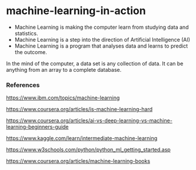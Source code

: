# machine-learning-in-action

* Machine Learning is making the computer learn from studying data and statistics.
* Machine Learning is a step into the direction of Artificial Intelligence (AI)
* Machine Learning is a program that analyses data and learns to predict the outcome.

In the mind of the computer, a data set is any collection of data. It can be anything from an array to a complete database.

### References

https://www.ibm.com/topics/machine-learning

https://www.coursera.org/articles/is-machine-learning-hard

https://www.coursera.org/articles/ai-vs-deep-learning-vs-machine-learning-beginners-guide

https://www.kaggle.com/learn/intermediate-machine-learning

https://www.w3schools.com/python/python_ml_getting_started.asp

https://www.coursera.org/articles/machine-learning-books
